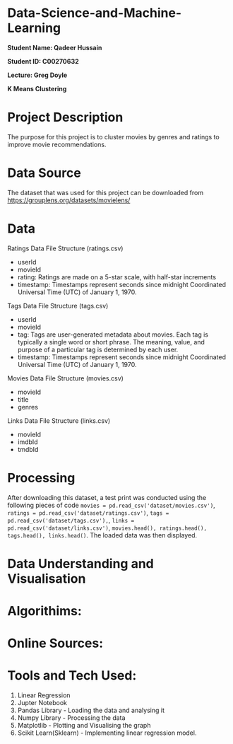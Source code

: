 # Data-Science-and-Machine-Learning

**Student Name: Qadeer Hussain**

**Student ID: C00270632**

**Lecture: Greg Doyle**

**K Means Clustering**

# Project Description
The purpose for this project is to cluster movies by genres and ratings to improve movie recommendations.

# Data Source
The dataset that was used for this project can be downloaded from https://grouplens.org/datasets/movielens/

# Data 
Ratings Data File Structure (ratings.csv)
- userId
- movieId
- rating: Ratings are made on a 5-star scale, with half-star increments
- timestamp: Timestamps represent seconds since midnight Coordinated Universal Time (UTC) of January 1, 1970.

Tags Data File Structure (tags.csv)
- userId
- movieId
- tag: Tags are user-generated metadata about movies. Each tag is typically a single word or short phrase. The meaning, value, and purpose of a particular tag is determined by each user.
- timestamp: Timestamps represent seconds since midnight Coordinated Universal Time (UTC) of January 1, 1970.

Movies Data File Structure (movies.csv)
- movieId
- title
- genres

Links Data File Structure (links.csv)
- movieId
- imdbId
- tmdbId

# Processing
After downloading this dataset, a test print was conducted using the following pieces of code ```movies = pd.read_csv('dataset/movies.csv')```, ```ratings = pd.read_csv('dataset/ratings.csv')```, ```tags = pd.read_csv('dataset/tags.csv'),```,
```links = pd.read_csv('dataset/links.csv')```, ```movies.head(), ratings.head(), tags.head(), links.head()```. The loaded data was then displayed.

# Data Understanding and Visualisation 

# Algorithims:


# Online Sources:

# Tools and Tech Used: 
1. Linear Regression
2. Jupter Notebook
3. Pandas Library - Loading the data and analysing it
4. Numpy Library - Processing the data
5. Matplotlib - Plotting and Visualising the graph 
6. Scikit Learn(Sklearn) - Implementing linear regression model.
 

